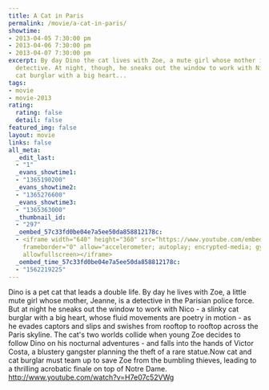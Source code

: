 ```yaml
---
title: A Cat in Paris
permalink: /movie/a-cat-in-paris/
showtime:
- 2013-04-05 7:30:00 pm
- 2013-04-06 7:30:00 pm
- 2013-04-07 7:30:00 pm
excerpt: By day Dino the cat lives with Zoe, a mute girl whose mother is a Paris police
  detective. At night, though, he sneaks out the window to work with Nico - a slinky
  cat burglar with a big heart...
tags:
- movie
- movie-2013
rating:
  rating: false
  detail: false
featured_img: false
layout: movie
links: false
all_meta:
  _edit_last:
  - "1"
  _evans_showtime1:
  - "1365190200"
  _evans_showtime2:
  - "1365276600"
  _evans_showtime3:
  - "1365363000"
  _thumbnail_id:
  - "297"
  _oembed_57c33fd0be04e7a5ee50da858812178c:
  - <iframe width="640" height="360" src="https://www.youtube.com/embed/H7e07c52VWg?feature=oembed"
    frameborder="0" allow="accelerometer; autoplay; encrypted-media; gyroscope; picture-in-picture"
    allowfullscreen></iframe>
  _oembed_time_57c33fd0be04e7a5ee50da858812178c:
  - "1562219225"
---
```


Dino is a pet cat that leads a double life. By day he lives with Zoe, a little mute girl whose mother, Jeanne, is a detective in the Parisian police force. But at night he sneaks out the window to work with Nico - a slinky cat burglar with a big heart, whose fluid movements are poetry in motion - as he evades captors and slips and swishes from rooftop to rooftop across the Paris skyline. The cat's two worlds collide when young Zoe decides to follow Dino on his nocturnal adventures - and falls into the hands of Victor Costa, a blustery gangster planning the theft of a rare statue.Now cat and cat burglar must team up to save Zoe from the bumbling thieves, leading to a thrilling acrobatic finale on top of Notre Dame. http://www.youtube.com/watch?v=H7e07c52VWg